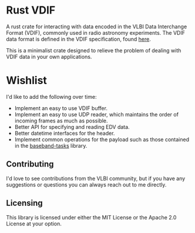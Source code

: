 # Rust VDIF
A rust crate for interacting with data encoded in the VLBI Data Interchange Format (VDIF), commonly used in radio astronomy experiments. The VDIF data format is defined in the VDIF specification, found [here](https://vlbi.org/vlbi-standards/vdif/).

This is a minimalist crate designed to relieve the problem of dealing with VDIF data in your own applications.

# Wishlist
I'd like to add the following over time:

- Implement an easy to use VDIF buffer.
- Implement an easy to use UDP reader, which maintains the order of incoming frames as much as possible.
- Better API for specifying and reading EDV data.
- Better datetime interfaces for the header.
- Implement common operations for the payload such as those contained in the [baseband-tasks](https://baseband.readthedocs.io/projects/baseband-tasks/en/stable/) library.

## Contributing
I'd love to see contributions from the VLBI community, but if you have any suggestions or questions you can always reach out to me directly.

## Licensing
This library is licensed under either the MIT License or the Apache 2.0 License at your option.
